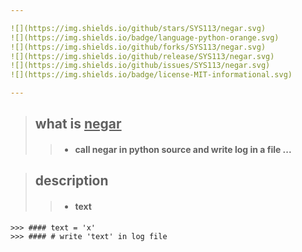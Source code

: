 ```yaml
---

![](https://img.shields.io/github/stars/SYS113/negar.svg)
![](https://img.shields.io/badge/language-python-orange.svg)
![](https://img.shields.io/github/forks/SYS113/negar.svg)
![](https://img.shields.io/github/release/SYS113/negar.svg)
![](https://img.shields.io/github/issues/SYS113/negar.svg)
![](https://img.shields.io/badge/license-MIT-informational.svg)

---
```


> ## what is <ins>negar</ins>
>> * #### call negar in python source and write log in a file</ins> ...<br />

> ## description
>> * #### text
```
>>> #### text = 'x'
>>> #### # write 'text' in log file
```
